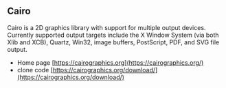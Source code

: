 ## Cairo

Cairo is a 2D graphics library with support for multiple output devices. Currently supported output targets include the X Window System (via both Xlib and XCB), Quartz, Win32, image buffers, PostScript, PDF, and SVG file output.
    
- Home page [https://cairographics.org](https://cairographics.org/)
- clone code [https://cairographics.org/download/](https://cairographics.org/download/)
